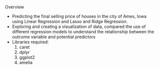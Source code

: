 Overview

- Predicting the final selling price of houses in the city of Ames, Iowa using Linear Regression and Lasso and Ridge Regression. 
- Exploring and creating a visualization of data, compared the use of different regression models to understand the relationship between the outcome variable and potential predictors
- Libraries required:
  1. caret
  2. dplyr
  3. ggplot2
  4. amelia
